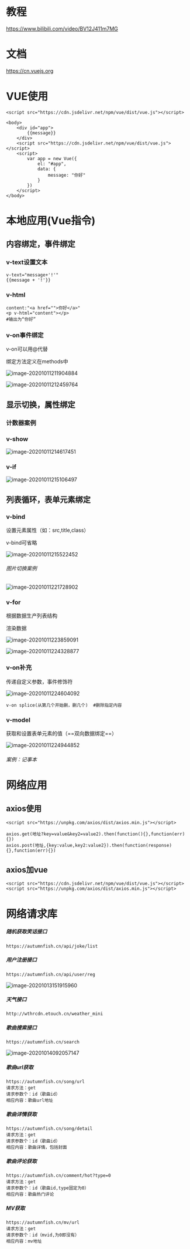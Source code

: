 # 教程

https://www.bilibili.com/video/BV12J411m7MG

# 文档

https://cn.vuejs.org

# VUE使用

```
<script src="https://cdn.jsdelivr.net/npm/vue/dist/vue.js"></script>
```

```
<body>
    <div id="app">
        {{message}}
    </div>
    <script src="https://cdn.jsdelivr.net/npm/vue/dist/vue.js"></script>
    <script>
        var app = new Vue({
            el: "#app",
            data: {
                message: "你好"
            }
        })
    </script>
</body>
```

# 本地应用(Vue指令)

## 内容绑定，事件绑定

### v-text设置文本

```
v-text="message+'!'"
{{message + '!'}}
```

### v-html

```
content:"<a href="">你好</a>"
<p v-html="content"></p>
#输出为“你好”
```

### v-on事件绑定

v-on可以用@代替

绑定方法定义在methods中

![image-20201011211904884](markdownImg/VUE/image-20201011211904884.png)

![image-20201011212459764](markdownImg/VUE/image-20201011212459764.png)

## 显示切换，属性绑定

### 计数器案例

### v-show

![image-20201011214617451](markdownImg/VUE/image-20201011214617451.png)

### v-if

![image-20201011215106497](markdownImg/VUE/image-20201011215106497.png)

## 列表循环，表单元素绑定

### v-bind

设置元素属性（如：src,title,class）

v-bind可省略

![image-20201011215522452](markdownImg/VUE/image-20201011215522452.png)

###### 图片切换案例

![image-20201011221728902](markdownImg/VUE/image-20201011221728902.png)

### v-for

根据数据生产列表结构

渲染数据

![image-20201011223859091](markdownImg/VUE/image-20201011223859091.png)

![image-20201011224328877](markdownImg/VUE/image-20201011224328877.png)

### v-on补充

传递自定义参数，事件修饰符

![image-20201011224604092](markdownImg/VUE/image-20201011224604092.png)

```
v-on splice(从第几个开始删，删几个)  #删除指定内容
```

### v-model

获取和设置表单元素的值（==双向数据绑定==）

![image-20201011224944852](markdownImg/VUE/image-20201011224944852.png)

###### 案例：记事本

# 网络应用

## axios使用

```
<script src="https://unpkg.com/axios/dist/axios.min.js"></script>

axios.get(地址?key=value&key2=value2).then(function(){},function(err){})
axios.post(地址,{key:value,key2:value2}).then(function(response){},function(err){})
```

## axios加vue

```
<script src="https://cdn.jsdelivr.net/npm/vue/dist/vue.js"></script>
<script src="https://unpkg.com/axios/dist/axios.min.js"></script>
```

# 网络请求库

##### 随机获取笑话接口

```
https://autumnfish.cn/api/joke/list
```

##### 用户注册接口

```
https://autumnfish.cn/api/user/reg
```

![image-20201013151915960](markdownImg/VUE/image-20201013151915960.png)

##### 天气接口

```
http://wthrcdn.etouch.cn/weather_mini
```

##### 歌曲搜索接口

```
https://autumnfish.cn/search
```

![image-20201014092057147](markdownImg/VUE/image-20201014092057147.png)

##### 歌曲url获取

```
https://autumnfish.cn/song/url
请求方法：get
请求参数个：id（歌曲id）
相应内容：歌曲url地址
```

##### 歌曲详情获取

```
https://autumnfish.cn/song/detail
请求方法：get
请求参数个：id（歌曲id）
相应内容：歌曲详情，包括封面
```

##### 歌曲评论获取

```
https://autumnfish.cn/comment/hot?type=0
请求方法：get
请求参数个：id（歌曲id,type固定为0）
相应内容：歌曲热门评论
```

##### MV获取

```
https://autumnfish.cn/mv/url
请求方法：get
请求参数个：id（mvid,为0即没有）
相应内容：mv地址
```

